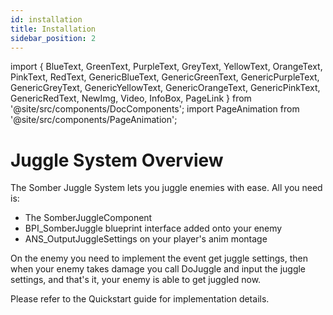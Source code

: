 ```yaml
---
id: installation
title: Installation
sidebar_position: 2
---
```


import {
  BlueText,
  GreenText,
  PurpleText,
  GreyText,
  YellowText,
  OrangeText,
  PinkText,
  RedText,
  GenericBlueText,
  GenericGreenText,
  GenericPurpleText,
  GenericGreyText,
  GenericYellowText,
  GenericOrangeText,
  GenericPinkText,
  GenericRedText,
  NewImg,
  Video,
  InfoBox,
  PageLink
} from '@site/src/components/DocComponents';
import PageAnimation from '@site/src/components/PageAnimation';

<PageAnimation>

# Juggle System Overview

The <BlueText>Somber Juggle System</BlueText> lets you juggle enemies with ease. All you need is:

- The <BlueText>SomberJuggleComponent</BlueText>
- <BlueText>BPI_SomberJuggle</BlueText> blueprint interface added onto your enemy
- <BlueText>ANS_OutputJuggleSettings</BlueText> on your player's anim montage

On the enemy you need to implement the event get juggle settings, then when your enemy takes damage you call DoJuggle and input the juggle settings, and that's it, your enemy is able to get juggled now.

<InfoBox>Please refer to the <PageLink to="/scf/getting_started/quickstart"><GenericYellowText>Quickstart guide</GenericYellowText></PageLink> for implementation details.</InfoBox>

</PageAnimation>